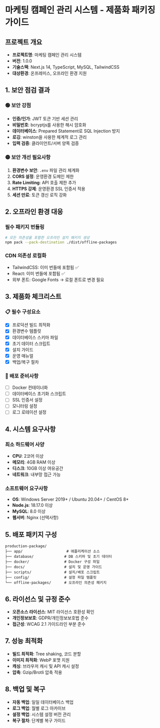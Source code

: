 # 마케팅 캠페인 관리 시스템 - 제품화 패키징 가이드

## 프로젝트 개요
- **프로젝트명**: 마케팅 캠페인 관리 시스템
- **버전**: 1.0.0
- **기술스택**: Next.js 14, TypeScript, MySQL, TailwindCSS
- **대상환경**: 온프레미스, 오프라인 환경 지원

## 1. 보안 점검 결과

### 🟢 보안 강점
- **인증/인가**: JWT 토큰 기반 세션 관리
- **비밀번호**: bcryptjs를 사용한 해시 암호화
- **데이터베이스**: Prepared Statement로 SQL Injection 방지
- **로깅**: winston을 사용한 체계적 로그 관리
- **입력 검증**: 클라이언트/서버 양쪽 검증

### 🟡 보안 개선 필요사항
1. **환경변수 보안**: `.env` 파일 관리 체계화
2. **CORS 설정**: 운영환경 도메인 제한
3. **Rate Limiting**: API 호출 제한 추가
4. **HTTPS 강제**: 운영환경 SSL 인증서 적용
5. **세션 만료**: 토큰 갱신 로직 강화

## 2. 오프라인 환경 대응

### 필수 패키지 번들링
```bash
# 모든 의존성을 포함한 오프라인 설치 패키지 생성
npm pack --pack-destination ./dist/offline-packages
```

### CDN 의존성 로컬화
- TailwindCSS: 이미 번들에 포함됨 ✅
- React: 이미 번들에 포함됨 ✅
- 외부 폰트: Google Fonts → 로컬 폰트로 변경 필요

## 3. 제품화 체크리스트

### 📋 필수 구성요소
- [x] 프로덕션 빌드 최적화
- [x] 환경변수 템플릿
- [x] 데이터베이스 스키마 파일
- [x] 초기 데이터 스크립트
- [x] 설치 가이드
- [x] 운영 매뉴얼
- [x] 백업/복구 절차

### 🚀 배포 준비사항
- [ ] Docker 컨테이너화
- [ ] 데이터베이스 초기화 스크립트
- [ ] SSL 인증서 설정
- [ ] 모니터링 설정
- [ ] 로그 로테이션 설정

## 4. 시스템 요구사항

### 최소 하드웨어 사양
- **CPU**: 2코어 이상
- **메모리**: 4GB RAM 이상
- **디스크**: 10GB 이상 여유공간
- **네트워크**: 내부망 접근 가능

### 소프트웨어 요구사항
- **OS**: Windows Server 2019+ / Ubuntu 20.04+ / CentOS 8+
- **Node.js**: 18.17.0 이상
- **MySQL**: 8.0 이상
- **웹서버**: Nginx (선택사항)

## 5. 배포 패키지 구성

```
production-package/
├── app/                    # 애플리케이션 소스
├── database/              # DB 스키마 및 초기 데이터
├── docker/                # Docker 구성 파일
├── docs/                  # 설치 및 운영 가이드
├── scripts/               # 설치/배포 스크립트
├── config/                # 설정 파일 템플릿
└── offline-packages/      # 오프라인 의존성 패키지
```

## 6. 라이선스 및 규정 준수
- **오픈소스 라이선스**: MIT 라이선스 호환성 확인
- **개인정보보호**: GDPR/개인정보보호법 준수
- **접근성**: WCAG 2.1 가이드라인 부분 준수

## 7. 성능 최적화
- **빌드 최적화**: Tree shaking, 코드 분할
- **이미지 최적화**: WebP 포맷 지원
- **캐싱**: 브라우저 캐시 및 API 캐시 설정
- **압축**: Gzip/Brotli 압축 적용

## 8. 백업 및 복구
- **자동 백업**: 일일 데이터베이스 백업
- **로그 백업**: 월별 로그 아카이브
- **설정 백업**: 시스템 설정 버전 관리
- **복구 절차**: 단계별 복구 가이드 